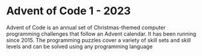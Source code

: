 # Advent of Code 1 - 2023

Advent of Code is an annual set of Christmas-themed computer programming challenges that follow an Advent calendar.
It has been running since 2015. The programming puzzles cover a variety of skill sets and skill levels and can be solved using any programming language
